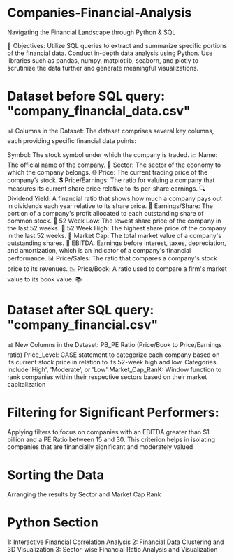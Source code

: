 # Companies-Financial-Analysis
Navigating the Financial Landscape through Python &amp; SQL

🎯 Objectives:
Utilize SQL queries to extract and summarize specific portions of the financial data.
Conduct in-depth data analysis using Python.
Use libraries such as pandas, numpy, matplotlib, seaborn, and plotly to scrutinize the data further and generate meaningful visualizations.

# Dataset before SQL query: "company_financial_data.csv"
📊 Columns in the Dataset:
The dataset comprises several key columns, each providing specific financial data points:

Symbol: The stock symbol under which the company is traded. 📈
Name: The official name of the company. 🏢
Sector: The sector of the economy to which the company belongs. 🌐
Price: The current trading price of the company’s stock. 💲
Price/Earnings: The ratio for valuing a company that measures its current share price relative to its per-share earnings. 🔍
Dividend Yield: A financial ratio that shows how much a company pays out in dividends each year relative to its share price. 💸
Earnings/Share: The portion of a company's profit allocated to each outstanding share of common stock. 🧾
52 Week Low: The lowest share price of the company in the last 52 weeks. 🔽
52 Week High: The highest share price of the company in the last 52 weeks. 🔼
Market Cap: The total market value of a company's outstanding shares. 🏦
EBITDA: Earnings before interest, taxes, depreciation, and amortization, which is an indicator of a company's financial performance. 📊
Price/Sales: The ratio that compares a company's stock price to its revenues. 📉
Price/Book: A ratio used to compare a firm's market value to its book value. 📚

# Dataset after SQL query: "company_financial.csv"
📊 New Columns in the Dataset:
PB_PE Ratio (Price/Book to Price/Earnings ratio)
Price_Level: CASE statement to categorize each company based on its current stock price in relation to its 52-week high and low. Categories include 'High', 'Moderate', or 'Low'
Market_Cap_RanK: Window function to rank companies within their respective sectors based on their market capitalization

# Filtering for Significant Performers: 
Applying filters to focus on companies with an EBITDA greater than $1 billion and a PE Ratio between 15 and 30. This criterion helps in isolating companies that are financially significant and moderately valued

# Sorting the Data
Arranging the results by Sector and Market Cap Rank

# Python Section
1: Interactive Financial Correlation Analysis
2: Financial Data Clustering and 3D Visualization
3: Sector-wise Financial Ratio Analysis and Visualization


